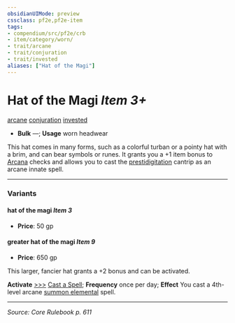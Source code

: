 ```yaml
---
obsidianUIMode: preview
cssclass: pf2e,pf2e-item
tags:
- compendium/src/pf2e/crb
- item/category/worn/
- trait/arcane
- trait/conjuration
- trait/invested
aliases: ["Hat of the Magi"]
---
```

# Hat of the Magi *Item 3+*  
[arcane](rules/traits/arcane.md "Arcane Tradition Trait")  [conjuration](rules/traits/conjuration.md "Conjuration School Trait")  [invested](rules/traits/invested.md "Invested Item Trait")  

- **Bulk** —; **Usage** worn headwear

This hat comes in many forms, such as a colorful turban or a pointy hat with a brim, and can bear symbols or runes. It grants you a +1 item bonus to [Arcana](compendium/skills.md#Arcana) checks and allows you to cast the [prestidigitation](compendium/spells/prestidigitation.md) cantrip as an arcane innate spell.

---

### Variants

#### hat of the magi *Item 3*

- **Price**: 50 gp

#### greater hat of the magi *Item 9*

- **Price**: 650 gp

This larger, fancier hat grants a +2 bonus and can be activated.

**Activate** [>>>](rules/core-rulebook/chapter-9-playing-the-game.md#Actions "Three-Action") [Cast a Spell](rules/actions/cast-a-spell.md); **Frequency** once per day; **Effect** You cast a 4th-level arcane [summon elemental](compendium/spells/summon-elemental.md) spell.

---
*Source: Core Rulebook p. 611*